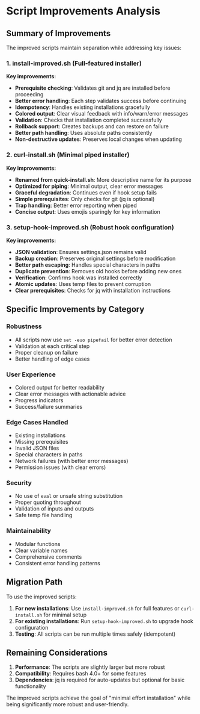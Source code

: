 # Script Improvements Analysis

## Summary of Improvements

The improved scripts maintain separation while addressing key issues:

### 1. **install-improved.sh** (Full-featured installer)
**Key improvements:**
- **Prerequisite checking**: Validates git and jq are installed before proceeding
- **Better error handling**: Each step validates success before continuing
- **Idempotency**: Handles existing installations gracefully
- **Colored output**: Clear visual feedback with info/warn/error messages
- **Validation**: Checks that installation completed successfully
- **Rollback support**: Creates backups and can restore on failure
- **Better path handling**: Uses absolute paths consistently
- **Non-destructive updates**: Preserves local changes when updating

### 2. **curl-install.sh** (Minimal piped installer)
**Key improvements:**
- **Renamed from quick-install.sh**: More descriptive name for its purpose
- **Optimized for piping**: Minimal output, clear error messages
- **Graceful degradation**: Continues even if hook setup fails
- **Simple prerequisites**: Only checks for git (jq is optional)
- **Trap handling**: Better error reporting when piped
- **Concise output**: Uses emojis sparingly for key information

### 3. **setup-hook-improved.sh** (Robust hook configuration)
**Key improvements:**
- **JSON validation**: Ensures settings.json remains valid
- **Backup creation**: Preserves original settings before modification
- **Better path escaping**: Handles special characters in paths
- **Duplicate prevention**: Removes old hooks before adding new ones
- **Verification**: Confirms hook was installed correctly
- **Atomic updates**: Uses temp files to prevent corruption
- **Clear prerequisites**: Checks for jq with installation instructions

## Specific Improvements by Category

### Robustness
- All scripts now use `set -euo pipefail` for better error detection
- Validation at each critical step
- Proper cleanup on failure
- Better handling of edge cases

### User Experience
- Colored output for better readability
- Clear error messages with actionable advice
- Progress indicators
- Success/failure summaries

### Edge Cases Handled
- Existing installations
- Missing prerequisites  
- Invalid JSON files
- Special characters in paths
- Network failures (with better error messages)
- Permission issues (with clear errors)

### Security
- No use of `eval` or unsafe string substitution
- Proper quoting throughout
- Validation of inputs and outputs
- Safe temp file handling

### Maintainability
- Modular functions
- Clear variable names
- Comprehensive comments
- Consistent error handling patterns

## Migration Path

To use the improved scripts:

1. **For new installations**: Use `install-improved.sh` for full features or `curl-install.sh` for minimal setup
2. **For existing installations**: Run `setup-hook-improved.sh` to upgrade hook configuration
3. **Testing**: All scripts can be run multiple times safely (idempotent)

## Remaining Considerations

1. **Performance**: The scripts are slightly larger but more robust
2. **Compatibility**: Requires bash 4.0+ for some features
3. **Dependencies**: jq is required for auto-updates but optional for basic functionality

The improved scripts achieve the goal of "minimal effort installation" while being significantly more robust and user-friendly.